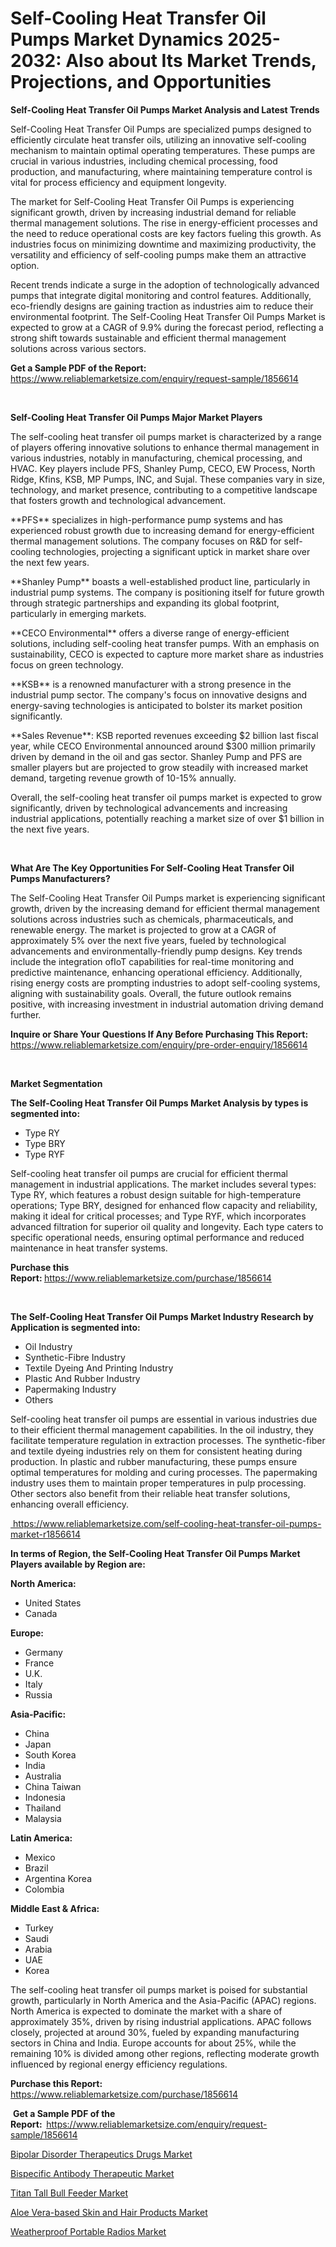 <p><h1>Self-Cooling Heat Transfer Oil Pumps Market Dynamics 2025-2032: Also about Its Market Trends, Projections, and Opportunities</h1></p><p><strong>Self-Cooling Heat Transfer Oil Pumps Market Analysis and Latest Trends</strong></p>
<p><p>Self-Cooling Heat Transfer Oil Pumps are specialized pumps designed to efficiently circulate heat transfer oils, utilizing an innovative self-cooling mechanism to maintain optimal operating temperatures. These pumps are crucial in various industries, including chemical processing, food production, and manufacturing, where maintaining temperature control is vital for process efficiency and equipment longevity.</p><p>The market for Self-Cooling Heat Transfer Oil Pumps is experiencing significant growth, driven by increasing industrial demand for reliable thermal management solutions. The rise in energy-efficient processes and the need to reduce operational costs are key factors fueling this growth. As industries focus on minimizing downtime and maximizing productivity, the versatility and efficiency of self-cooling pumps make them an attractive option.</p><p>Recent trends indicate a surge in the adoption of technologically advanced pumps that integrate digital monitoring and control features. Additionally, eco-friendly designs are gaining traction as industries aim to reduce their environmental footprint. The Self-Cooling Heat Transfer Oil Pumps Market is expected to grow at a CAGR of 9.9% during the forecast period, reflecting a strong shift towards sustainable and efficient thermal management solutions across various sectors.</p></p>
<p><strong>Get a Sample PDF of the Report:&nbsp;</strong> <a href="https://www.reliablemarketsize.com/enquiry/request-sample/1856614?utm_campaign=1901&utm_medium=2&utm_source=Github&utm_content=ia&utm_term=08012025&utm_id=self-cooling-heat-transfer-oil-pumps">https://www.reliablemarketsize.com/enquiry/request-sample/1856614</a></p>
<p>&nbsp;</p>
<p><strong>Self-Cooling Heat Transfer Oil Pumps Major Market Players</strong></p>
<p><p>The self-cooling heat transfer oil pumps market is characterized by a range of players offering innovative solutions to enhance thermal management in various industries, notably in manufacturing, chemical processing, and HVAC. Key players include PFS, Shanley Pump, CECO, EW Process, North Ridge, Kfins, KSB, MP Pumps, INC, and Sujal. These companies vary in size, technology, and market presence, contributing to a competitive landscape that fosters growth and technological advancement.</p><p>**PFS** specializes in high-performance pump systems and has experienced robust growth due to increasing demand for energy-efficient thermal management solutions. The company focuses on R&D for self-cooling technologies, projecting a significant uptick in market share over the next few years.</p><p>**Shanley Pump** boasts a well-established product line, particularly in industrial pump systems. The company is positioning itself for future growth through strategic partnerships and expanding its global footprint, particularly in emerging markets.</p><p>**CECO Environmental** offers a diverse range of energy-efficient solutions, including self-cooling heat transfer pumps. With an emphasis on sustainability, CECO is expected to capture more market share as industries focus on green technology.</p><p>**KSB** is a renowned manufacturer with a strong presence in the industrial pump sector. The company's focus on innovative designs and energy-saving technologies is anticipated to bolster its market position significantly.</p><p>**Sales Revenue**: KSB reported revenues exceeding $2 billion last fiscal year, while CECO Environmental announced around $300 million primarily driven by demand in the oil and gas sector. Shanley Pump and PFS are smaller players but are projected to grow steadily with increased market demand, targeting revenue growth of 10-15% annually.</p><p>Overall, the self-cooling heat transfer oil pumps market is expected to grow significantly, driven by technological advancements and increasing industrial applications, potentially reaching a market size of over $1 billion in the next five years.</p></p>
<p>&nbsp;</p>
<p><strong>What Are The Key Opportunities For Self-Cooling Heat Transfer Oil Pumps Manufacturers?</strong></p>
<p><p>The Self-Cooling Heat Transfer Oil Pumps market is experiencing significant growth, driven by the increasing demand for efficient thermal management solutions across industries such as chemicals, pharmaceuticals, and renewable energy. The market is projected to grow at a CAGR of approximately 5% over the next five years, fueled by technological advancements and environmentally-friendly pump designs. Key trends include the integration ofIoT capabilities for real-time monitoring and predictive maintenance, enhancing operational efficiency. Additionally, rising energy costs are prompting industries to adopt self-cooling systems, aligning with sustainability goals. Overall, the future outlook remains positive, with increasing investment in industrial automation driving demand further.</p></p>
<p><strong>Inquire or Share Your Questions If Any Before Purchasing This Report:</strong> <a href="https://www.reliablemarketsize.com/enquiry/pre-order-enquiry/1856614?utm_campaign=1901&utm_medium=2&utm_source=Github&utm_content=ia&utm_term=08012025&utm_id=self-cooling-heat-transfer-oil-pumps">https://www.reliablemarketsize.com/enquiry/pre-order-enquiry/1856614</a></p>
<p>&nbsp;</p>
<p><strong>Market Segmentation</strong></p>
<p><strong>The Self-Cooling Heat Transfer Oil Pumps Market Analysis by types is segmented into:</strong></p>
<p><ul><li>Type RY</li><li>Type BRY</li><li>Type RYF</li></ul></p>
<p><p>Self-cooling heat transfer oil pumps are crucial for efficient thermal management in industrial applications. The market includes several types: Type RY, which features a robust design suitable for high-temperature operations; Type BRY, designed for enhanced flow capacity and reliability, making it ideal for critical processes; and Type RYF, which incorporates advanced filtration for superior oil quality and longevity. Each type caters to specific operational needs, ensuring optimal performance and reduced maintenance in heat transfer systems.</p></p>
<p><strong>Purchase this Report:&nbsp;</strong><a href="https://www.reliablemarketsize.com/purchase/1856614?utm_campaign=1901&utm_medium=2&utm_source=Github&utm_content=ia&utm_term=08012025&utm_id=self-cooling-heat-transfer-oil-pumps">https://www.reliablemarketsize.com/purchase/1856614</a></p>
<p>&nbsp;</p>
<p><strong>The Self-Cooling Heat Transfer Oil Pumps Market Industry Research by Application is segmented into:</strong></p>
<p><ul><li>Oil Industry</li><li>Synthetic-Fibre Industry</li><li>Textile Dyeing And Printing Industry</li><li>Plastic And Rubber Industry</li><li>Papermaking Industry</li><li>Others</li></ul></p>
<p><p>Self-cooling heat transfer oil pumps are essential in various industries due to their efficient thermal management capabilities. In the oil industry, they facilitate temperature regulation in extraction processes. The synthetic-fiber and textile dyeing industries rely on them for consistent heating during production. In plastic and rubber manufacturing, these pumps ensure optimal temperatures for molding and curing processes. The papermaking industry uses them to maintain proper temperatures in pulp processing. Other sectors also benefit from their reliable heat transfer solutions, enhancing overall efficiency.</p></p>
<p><a href="https://www.reliablemarketsize.com/self-cooling-heat-transfer-oil-pumps-market-r1856614?utm_campaign=1901&utm_medium=2&utm_source=Github&utm_content=ia&utm_term=08012025&utm_id=self-cooling-heat-transfer-oil-pumps">&nbsp;https://www.reliablemarketsize.com/self-cooling-heat-transfer-oil-pumps-market-r1856614</a></p>
<p><strong>In terms of Region, the Self-Cooling Heat Transfer Oil Pumps Market Players available by Region are:</strong></p>
<p>
    <p> <strong> North America: </strong>
        <ul>
            <li>United States</li>
            <li>Canada</li>
        </ul>
        </p> 
    <p> <strong> Europe: </strong>
        <ul>
            <li>Germany</li>
            <li>France</li>
            <li>U.K.</li>
            <li>Italy</li>
            <li>Russia</li>
        </ul>
        </p> 
    <p> <strong> Asia-Pacific: </strong>
        <ul>
            <li>China</li>
            <li>Japan</li>
            <li>South Korea</li>
            <li>India</li>
            <li>Australia</li>
            <li>China Taiwan</li>
            <li>Indonesia</li>
            <li>Thailand</li>
            <li>Malaysia</li>
        </ul>
        </p> 
    <p> <strong> Latin America: </strong>
        <ul>
            <li>Mexico</li>
            <li>Brazil</li>
            <li>Argentina Korea</li>
            <li>Colombia</li>
        </ul>
        </p> 
    <p> <strong> Middle East & Africa: </strong>
        <ul>
            <li>Turkey</li>
            <li>Saudi</li>
            <li>Arabia</li>
            <li>UAE</li>
            <li>Korea</li>
        </ul>
    </p>
    </p>
<p><p>The self-cooling heat transfer oil pumps market is poised for substantial growth, particularly in North America and the Asia-Pacific (APAC) regions. North America is expected to dominate the market with a share of approximately 35%, driven by rising industrial applications. APAC follows closely, projected at around 30%, fueled by expanding manufacturing sectors in China and India. Europe accounts for about 25%, while the remaining 10% is divided among other regions, reflecting moderate growth influenced by regional energy efficiency regulations.</p></p>
<p><strong>Purchase this Report: </strong><a href="https://www.reliablemarketsize.com/purchase/1856614?utm_campaign=1901&utm_medium=2&utm_source=Github&utm_content=ia&utm_term=08012025&utm_id=self-cooling-heat-transfer-oil-pumps">https://www.reliablemarketsize.com/purchase/1856614</a></p>
<p>&nbsp;<strong>Get a Sample PDF of the Report:&nbsp;&nbsp;</strong><a href="https://www.reliablemarketsize.com/enquiry/request-sample/1856614?utm_campaign=1901&utm_medium=2&utm_source=Github&utm_content=ia&utm_term=08012025&utm_id=self-cooling-heat-transfer-oil-pumps">https://www.reliablemarketsize.com/enquiry/request-sample/1856614</a></p>
<p><strong></strong></p>
<p><p><a href="https://www.linkedin.com/pulse/study-forecastingthe-globalbipolar-disorder-therapeutics-drugs-hqpce?utm_campaign=1901&utm_medium=2&utm_source=Github&utm_content=ia&utm_term=08012025&utm_id=self-cooling-heat-transfer-oil-pumps">Bipolar Disorder Therapeutics Drugs Market</a></p><p><a href="https://www.linkedin.com/pulse/bispecific-antibody-therapeutic-market-global-regional-analysis-ag52c?utm_campaign=1901&utm_medium=2&utm_source=Github&utm_content=ia&utm_term=08012025&utm_id=self-cooling-heat-transfer-oil-pumps">Bispecific Antibody Therapeutic Market</a></p><p><a href="https://www.linkedin.com/pulse/titan-tall-bull-feeder-market-trend-analysis-highlights-rapid-dxyje?utm_campaign=1901&utm_medium=2&utm_source=Github&utm_content=ia&utm_term=08012025&utm_id=self-cooling-heat-transfer-oil-pumps">Titan Tall Bull Feeder Market</a></p><p><a href="https://www.linkedin.com/pulse/aloe-vera-based-skin-hair-products-market-dynamics-106-cagr-growth-dgfbe?utm_campaign=1901&utm_medium=2&utm_source=Github&utm_content=ia&utm_term=08012025&utm_id=self-cooling-heat-transfer-oil-pumps">Aloe Vera-based Skin and Hair Products Market</a></p><p><a href="https://www.linkedin.com/pulse/market-analysis-forweatherproof-portable-radios-marketwith-zkgde?utm_campaign=1901&utm_medium=2&utm_source=Github&utm_content=ia&utm_term=08012025&utm_id=self-cooling-heat-transfer-oil-pumps">Weatherproof Portable Radios Market</a></p></p>